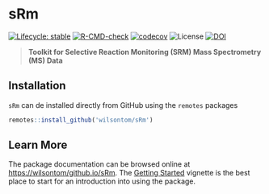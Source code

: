 # sRm

 [![Lifecycle: stable](https://img.shields.io/badge/lifecycle-stable-brightgreen.svg)](https://www.tidyverse.org/lifecycle/#stable) [![R-CMD-check](https://github.com/wilsontom/sRm/actions/workflows/R-CMD-check.yaml/badge.svg)](https://github.com/wilsontom/sRm/actions/workflows/R-CMD-check.yaml) [![codecov](https://codecov.io/gh/wilsontom/sRm/branch/master/graph/badge.svg)](https://codecov.io/gh/wilsontom/sRm) ![License](https://img.shields.io/badge/license-GNU%20GPL%20v3.0-blue.svg "GNU GPL v3.0") [![DOI](https://zenodo.org/badge/DOI/10.5281/zenodo.3373823.svg)](https://doi.org/10.5281/zenodo.3373823)

> __Toolkit for Selective Reaction Monitoring (SRM) Mass Spectrometry (MS) Data__

## Installation

`sRm` can de installed directly from GitHub using the `remotes` packages

```r
remotes::install_github('wilsontom/sRm')
```
## Learn More

The package documentation can be browsed online at [https://wilsontom/github.io/sRm](https://wilsontom/github.io/sRm). The [Getting Started](https://wilsontom.github.io/sRm/articles/sRm.html) vignette is the best place to start for an introduction into using the package. 







